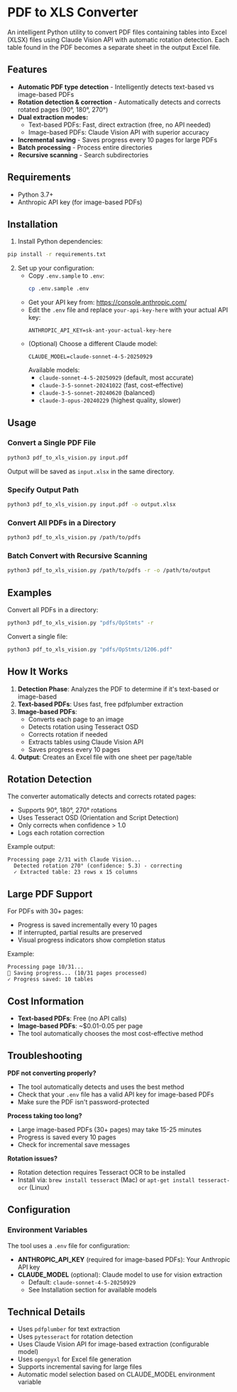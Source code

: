 # PDF to XLS Converter

An intelligent Python utility to convert PDF files containing tables into Excel (XLSX) files using Claude Vision API with automatic rotation detection. Each table found in the PDF becomes a separate sheet in the output Excel file.

## Features

- **Automatic PDF type detection** - Intelligently detects text-based vs image-based PDFs
- **Rotation detection & correction** - Automatically detects and corrects rotated pages (90°, 180°, 270°)
- **Dual extraction modes:**
  - Text-based PDFs: Fast, direct extraction (free, no API needed)
  - Image-based PDFs: Claude Vision API with superior accuracy
- **Incremental saving** - Saves progress every 10 pages for large PDFs
- **Batch processing** - Process entire directories
- **Recursive scanning** - Search subdirectories

## Requirements

- Python 3.7+
- Anthropic API key (for image-based PDFs)

## Installation

1. Install Python dependencies:
```bash
pip install -r requirements.txt
```

2. Set up your configuration:
   - Copy `.env.sample` to `.env`:
     ```bash
     cp .env.sample .env
     ```
   - Get your API key from: https://console.anthropic.com/
   - Edit the `.env` file and replace `your-api-key-here` with your actual API key:
     ```
     ANTHROPIC_API_KEY=sk-ant-your-actual-key-here
     ```
   - (Optional) Choose a different Claude model:
     ```
     CLAUDE_MODEL=claude-sonnet-4-5-20250929
     ```
     Available models:
     - `claude-sonnet-4-5-20250929` (default, most accurate)
     - `claude-3-5-sonnet-20241022` (fast, cost-effective)
     - `claude-3-5-sonnet-20240620` (balanced)
     - `claude-3-opus-20240229` (highest quality, slower)

## Usage

### Convert a Single PDF File

```bash
python3 pdf_to_xls_vision.py input.pdf
```

Output will be saved as `input.xlsx` in the same directory.

### Specify Output Path

```bash
python3 pdf_to_xls_vision.py input.pdf -o output.xlsx
```

### Convert All PDFs in a Directory

```bash
python3 pdf_to_xls_vision.py /path/to/pdfs
```

### Batch Convert with Recursive Scanning

```bash
python3 pdf_to_xls_vision.py /path/to/pdfs -r -o /path/to/output
```

## Examples

Convert all PDFs in a directory:
```bash
python3 pdf_to_xls_vision.py "pdfs/OpStmts" -r
```

Convert a single file:
```bash
python3 pdf_to_xls_vision.py "pdfs/OpStmts/1206.pdf"
```

## How It Works

1. **Detection Phase**: Analyzes the PDF to determine if it's text-based or image-based
2. **Text-based PDFs**: Uses fast, free pdfplumber extraction
3. **Image-based PDFs**:
   - Converts each page to an image
   - Detects rotation using Tesseract OSD
   - Corrects rotation if needed
   - Extracts tables using Claude Vision API
   - Saves progress every 10 pages
4. **Output**: Creates an Excel file with one sheet per page/table

## Rotation Detection

The converter automatically detects and corrects rotated pages:
- Supports 90°, 180°, 270° rotations
- Uses Tesseract OSD (Orientation and Script Detection)
- Only corrects when confidence > 1.0
- Logs each rotation correction

Example output:
```
Processing page 2/31 with Claude Vision...
  Detected rotation 270° (confidence: 5.3) - correcting
  ✓ Extracted table: 23 rows x 15 columns
```

## Large PDF Support

For PDFs with 30+ pages:
- Progress is saved incrementally every 10 pages
- If interrupted, partial results are preserved
- Visual progress indicators show completion status

Example:
```
Processing page 10/31...
💾 Saving progress... (10/31 pages processed)
✓ Progress saved: 10 tables
```

## Cost Information

- **Text-based PDFs**: Free (no API calls)
- **Image-based PDFs**: ~$0.01-0.05 per page
- The tool automatically chooses the most cost-effective method

## Troubleshooting

**PDF not converting properly?**
- The tool automatically detects and uses the best method
- Check that your `.env` file has a valid API key for image-based PDFs
- Make sure the PDF isn't password-protected

**Process taking too long?**
- Large image-based PDFs (30+ pages) may take 15-25 minutes
- Progress is saved every 10 pages
- Check for incremental save messages

**Rotation issues?**
- Rotation detection requires Tesseract OCR to be installed
- Install via: `brew install tesseract` (Mac) or `apt-get install tesseract-ocr` (Linux)

## Configuration

### Environment Variables

The tool uses a `.env` file for configuration:

- **ANTHROPIC_API_KEY** (required for image-based PDFs): Your Anthropic API key
- **CLAUDE_MODEL** (optional): Claude model to use for vision extraction
  - Default: `claude-sonnet-4-5-20250929`
  - See Installation section for available models

## Technical Details

- Uses `pdfplumber` for text extraction
- Uses `pytesseract` for rotation detection
- Uses Claude Vision API for image-based extraction (configurable model)
- Uses `openpyxl` for Excel file generation
- Supports incremental saving for large files
- Automatic model selection based on CLAUDE_MODEL environment variable
